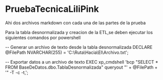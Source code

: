# PruebaTecnicaLiliPink
Ahi dos archivos markdown con cada una de las partes de la prueba

Para la tabla desnormalizada y creacion de la ETL,se deben ejecutar los siguientes comandos por powershell

-- Generar un archivo de texto desde la tabla desnormalizada
DECLARE @FilePath NVARCHAR(255) = 'C:\Ruta\Hacia\El\Archivo.txt';

-- Exportar datos a un archivo de texto
EXEC xp_cmdshell 'bcp "SELECT * FROM BaseDeDatos.dbo.TablaDesnormalizada" queryout "' + @FilePath + '" -T -c -t,';
